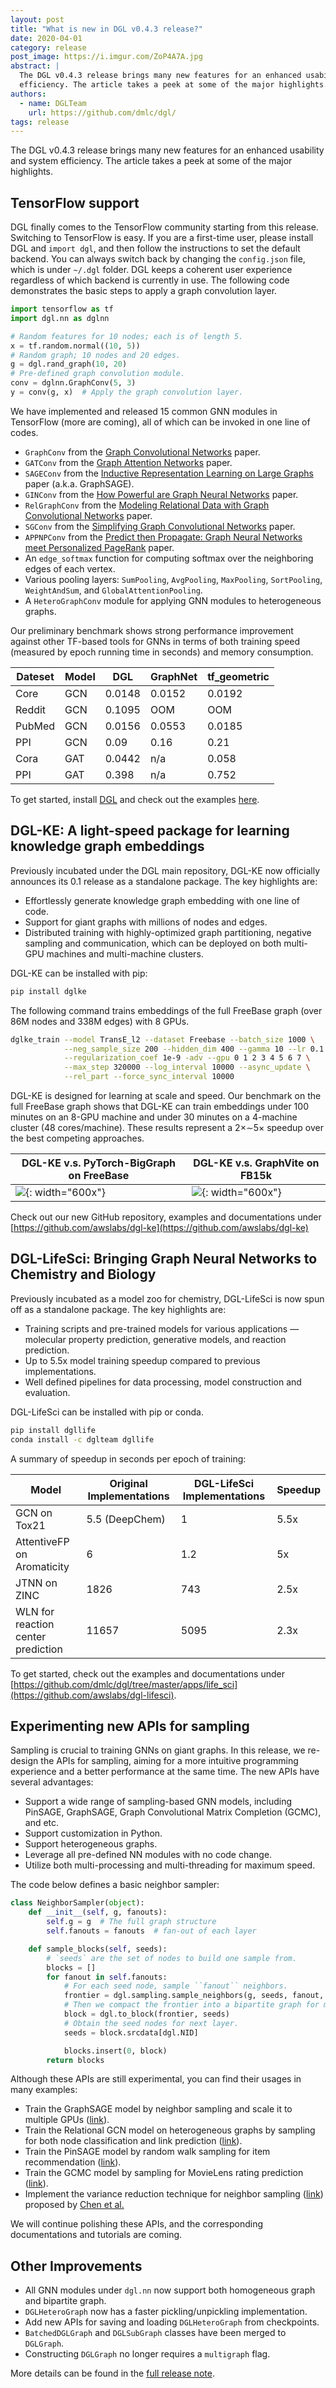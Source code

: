 ```yaml
---
layout: post
title: "What is new in DGL v0.4.3 release?"
date: 2020-04-01
category: release
post_image: https://i.imgur.com/ZoP4A7A.jpg
abstract: |
  The DGL v0.4.3 release brings many new features for an enhanced usability and system
  efficiency. The article takes a peek at some of the major highlights.
authors:
  - name: DGLTeam
    url: https://github.com/dmlc/dgl/
tags: release
---
```


The DGL v0.4.3 release brings many new features for an enhanced usability and
system efficiency. The article takes a peek at some of the major highlights.

TensorFlow support
---

DGL finally comes to the TensorFlow community starting from this release.
Switching to TensorFlow is easy. If you are a first-time user, please install
DGL and `import dgl`, and then follow the instructions to set the default
backend. You can always switch back by changing the `config.json` file, which is
under `~/.dgl` folder. DGL keeps a coherent user experience regardless of which
backend is currently in use. The following code demonstrates the basic steps to
apply a graph convolution layer.

```python
import tensorflow as tf
import dgl.nn as dglnn

# Random features for 10 nodes; each is of length 5.
x = tf.random.normal((10, 5))
# Random graph; 10 nodes and 20 edges.
g = dgl.rand_graph(10, 20)
# Pre-defined graph convolution module.
conv = dglnn.GraphConv(5, 3)
y = conv(g, x)  # Apply the graph convolution layer.
```

We have implemented and released 15 common GNN modules in TensorFlow (more are
coming), all of which can be invoked in one line of codes.

* `GraphConv` from the [Graph Convolutional Networks](https://arxiv.org/abs/1609.02907) paper.
* `GATConv` from the [Graph Attention Networks](https://arxiv.org/pdf/1710.10903.pdf) paper.
* `SAGEConv` from the [Inductive Representation Learning on Large Graphs](https://arxiv.org/pdf/1706.02216.pdf) paper (a.k.a. GraphSAGE).
* `GINConv` from the [How Powerful are Graph Neural Networks](https://arxiv.org/pdf/1810.00826.pdf) paper.
* `RelGraphConv` from the [Modeling Relational Data with Graph Convolutional Networks](https://arxiv.org/abs/1703.06103) paper.
* `SGConv` from the [Simplifying Graph Convolutional Networks](https://arxiv.org/pdf/1902.07153.pdf) paper.
* `APPNPConv` from the [Predict then Propagate: Graph Neural Networks meet Personalized PageRank](https://arxiv.org/pdf/1810.05997.pdf) paper.
* An `edge_softmax` function for computing softmax over the neighboring edges of each vertex.
* Various pooling layers: `SumPooling`, `AvgPooling`, `MaxPooling`, `SortPooling`, `WeightAndSum`, and `GlobalAttentionPooling`.
* A `HeteroGraphConv` module for applying GNN modules to heterogeneous graphs. 

Our preliminary benchmark shows strong performance improvement against other
TF-based tools for GNNs in terms of both training speed (measured by epoch
running time in seconds) and memory consumption.

| Dateset | Model | DGL | GraphNet | tf_geometric |
| ------- | ----- | ---- | ---- | --------------- |
| Core | GCN | 0.0148 | 0.0152 | 0.0192 |
| Reddit | GCN | 0.1095 | OOM | OOM |
| PubMed | GCN | 0.0156 | 0.0553 | 0.0185 |
| PPI | GCN | 0.09 | 0.16 | 0.21 |
| Cora | GAT | 0.0442 | n/a | 0.058 |
| PPI | GAT | 0.398 | n/a | 0.752 |

To get started, install [DGL](https://www.dgl.ai/pages/start.html) and check out the examples [here](https://github.com/dmlc/dgl/tree/master/examples/tensorflow).

DGL-KE: A light-speed package for learning knowledge graph embeddings
---
Previously incubated under the DGL main repository, DGL-KE now officially
announces its 0.1 release as a standalone package. The key highlights are:

* Effortlessly generate knowledge graph embedding with one line of code.
* Support for giant graphs with millions of nodes and edges.
* Distributed training with highly-optimized graph partitioning, negative
  sampling and communication, which can be deployed on both multi-GPU machines
  and multi-machine clusters.

DGL-KE can be installed with pip:

```bash
pip install dglke
```

The following command trains embeddings of the full FreeBase graph (over 86M nodes
and 338M edges) with 8 GPUs.

```bash
dglke_train --model TransE_l2 --dataset Freebase --batch_size 1000 \
            --neg_sample_size 200 --hidden_dim 400 --gamma 10 --lr 0.1 \
            --regularization_coef 1e-9 -adv --gpu 0 1 2 3 4 5 6 7 \
            --max_step 320000 --log_interval 10000 --async_update \
            --rel_part --force_sync_interval 10000
```

DGL-KE is designed for learning at scale and speed. Our benchmark on the full
FreeBase graph shows that DGL-KE can train
embeddings under 100 minutes on an 8-GPU machine and under 30 minutes on a 4-machine
cluster (48 cores/machine). These results represent a 2×∼5× speedup over the
best competing approaches.

| <center>DGL-KE v.s. PyTorch-BigGraph on FreeBase</center> | <center>DGL-KE v.s. GraphVite on FB15k</center> |
| --------- | ----------- |
| ![](https://github.com/awslabs/dgl-ke/raw/master/img/vs-pbg-fb.png){: width="600x"}  |  ![](https://github.com/awslabs/dgl-ke/raw/master/img/vs-gv-fb15k.png){: width="600x"} |

Check out our new GitHub repository, examples and documentations under
[https://github.com/awslabs/dgl-ke](https://github.com/awslabs/dgl-ke)

DGL-LifeSci: Bringing Graph Neural Networks to Chemistry and Biology
---

Previously incubated as a model zoo for chemistry, DGL-LifeSci is now spun off
as a standalone package. The key highlights are:

* Training scripts and pre-trained models for various applications — molecular
  property prediction, generative models, and reaction prediction.
* Up to 5.5x model training speedup compared to previous implementations.
* Well defined pipelines for data processing, model construction and
  evaluation.

DGL-LifeSci can be installed with pip or conda.

```bash
pip install dgllife
conda install -c dglteam dgllife
```

A summary of speedup in seconds per epoch of training:

| Model | Original Implementations | DGL-LifeSci Implementations | Speedup |
| ---- | --------------------- | ----------------- | ---------------- |
| GCN on Tox21 | 5.5 (DeepChem) | 1 | 5.5x |
| AttentiveFP on Aromaticity | 6 | 1.2 | 5x |
| JTNN on ZINC | 1826 | 743 | 2.5x |
| WLN for reaction center prediction | 11657 | 5095 | 2.3x |

To get started, check out the examples and documentations under
[https://github.com/dmlc/dgl/tree/master/apps/life_sci](https://github.com/awslabs/dgl-lifesci).

Experimenting new APIs for sampling
---

Sampling is crucial to training GNNs on giant graphs. In this release, we
re-design the APIs for sampling, aiming for a more intuitive programming
experience and a better performance at the same time. The new APIs have several
advantages:

* Support a wide range of sampling-based GNN models, including PinSAGE,
  GraphSAGE, Graph Convolutional Matrix Completion (GCMC), and etc.
* Support customization in Python.
* Support heterogeneous graphs.
* Leverage all pre-defined NN modules with no code change.
* Utilize both multi-processing and multi-threading for maximum speed.

The code below defines a basic neighbor sampler:

```python
class NeighborSampler(object):
    def __init__(self, g, fanouts):
        self.g = g  # The full graph structure
        self.fanouts = fanouts  # fan-out of each layer

    def sample_blocks(self, seeds):
        # `seeds` are the set of nodes to build one sample from.
        blocks = []
        for fanout in self.fanouts:
            # For each seed node, sample ``fanout`` neighbors.
            frontier = dgl.sampling.sample_neighbors(g, seeds, fanout, replace=True)
            # Then we compact the frontier into a bipartite graph for message passing.
            block = dgl.to_block(frontier, seeds)
            # Obtain the seed nodes for next layer.
            seeds = block.srcdata[dgl.NID]

            blocks.insert(0, block)
        return blocks
```

Although these APIs are still experimental, you can find their usages in many
examples:

* Train the GraphSAGE model by neighbor sampling and scale it to multiple GPUs
  ([link](https://github.com/dmlc/dgl/tree/master/examples/pytorch/graphsage)).
* Train the Relational GCN model on heterogeneous graphs by sampling for both
  node classification and link prediction ([link](https://github.com/dmlc/dgl/tree/master/examples/pytorch/rgcn-hetero)).
* Train the PinSAGE model by random walk sampling for item recommendation ([link](https://github.com/dmlc/dgl/pull/1334)).
* Train the GCMC model by sampling for MovieLens rating prediction ([link](https://github.com/dmlc/dgl/pull/1296)).
* Implement the variance reduction technique for neighbor sampling ([link](https://github.com/dmlc/dgl/pull/1355)) proposed by [Chen et al.](https://arxiv.org/abs/1710.10568)

We will continue polishing these APIs, and the corresponding documentations and
tutorials are coming.

Other Improvements
---

* All GNN modules under `dgl.nn` now support both homogeneous graph and bipartite graph.
* `DGLHeteroGraph` now has a faster pickling/unpickling implementation.
* Add new APIs for saving and loading `DGLHeteroGraph` from checkpoints.
* `BatchedDGLGraph` and `DGLSubGraph` classes have been merged to `DGLGraph`.
* Constructing `DGLGraph` no longer requires a `multigraph` flag.

More details can be found in the [full release note](https://github.com/dmlc/dgl/releases/tag/0.4.3).
